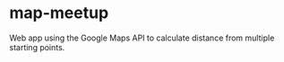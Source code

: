 # map-meetup
Web app using the Google Maps API to calculate distance from multiple starting points. 
